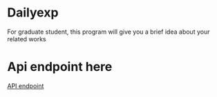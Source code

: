 # Dailyexp
For graduate student, this program will give you a brief idea about your related works

# Api endpoint here
[API endpoint](/backend/app/docs/api_endpoints.md)
